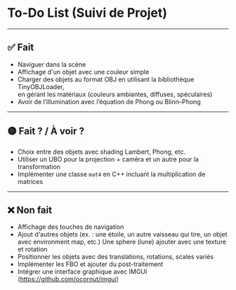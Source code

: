 # To-Do List (Suivi de Projet)

---

## ✅ Fait

- Naviguer dans la scène  
- Affichage d'un objet avec une couleur simple  
- Charger des objets au format OBJ en utilisant la bibliothèque TinyOBJLoader,  
  en gérant les matériaux (couleurs ambiantes, diffuses, spéculaires)  
- Avoir de l’illumination avec l’équation de Phong ou Blinn–Phong

---

## 🟡 Fait ? / À voir ?

- Choix entre des objets avec shading Lambert, Phong, etc.  
- Utiliser un UBO pour la projection + caméra et un autre pour la transformation  
- Implémenter une classe `mat4` en C++ incluant la multiplication de matrices

---

## ❌ Non fait

- Affichage des touches de navigation  
- Ajout d'autres objets (ex. : une étoile, un autre vaisseau qui tire, un objet avec environment map, etc.) Une sphere (lune) ajouter avec une texture et rotation 
- Positionner les objets avec des translations, rotations, scales variés  
- Implémenter les FBO et ajouter du post-traitement  
- Intégrer une interface graphique avec IMGUI (https://github.com/ocornut/imgui)

